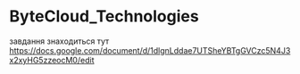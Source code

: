 # ByteCloud_Technologies
 
завдання знаходиться тут
https://docs.google.com/document/d/1dlgnLddae7UTSheYBTgGVCzc5N4J3x2xyHG5zzeocM0/edit
